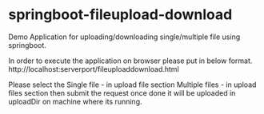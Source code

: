 # springboot-fileupload-download
Demo Application for uploading/downloading single/multiple file using springboot.

In order to execute the application on browser please put in below format.
http://localhost:serverport/fileuploaddownload.html

Please select the 
Single file - in upload file section
Multiple  files - in upload files section
then submit the request once done it will be uploaded in uploadDir on machine where its running.




